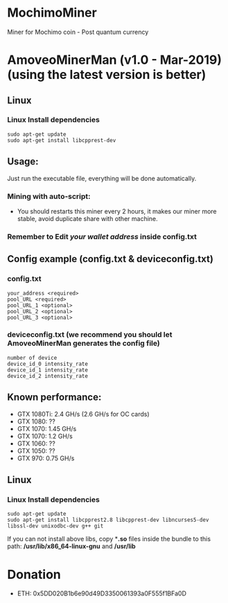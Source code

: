 # MochimoMiner
Miner for Mochimo coin - Post quantum currency
# AmoveoMinerMan (v1.0 - Mar-2019) (using the latest version is better)
## Linux
### Linux Install dependencies
```
sudo apt-get update
sudo apt-get install libcpprest-dev
```

## Usage:
Just run the executable file, everything will be done automatically.

### Mining with auto-script:
- You should restarts this miner every 2 hours, it makes our miner more stable, avoid duplicate share with other machine.

### Remember to Edit *your wallet address* inside config.txt

## Config example (config.txt & deviceconfig.txt)
### config.txt
```
your_address <required>
pool_URL <required>
pool_URL_1 <optional>
pool_URL_2 <optional>
pool_URL_3 <optional>
```
### deviceconfig.txt (we recommend you should let AmoveoMinerMan generates the config file)
```
number of device
device_id_0 intensity_rate
device_id_1 intensity_rate
device_id_2 intensity_rate
```
## Known performance:
- GTX 1080Ti: 2.4 GH/s (2.6 GH/s for OC cards)
- GTX 1080: ??
- GTX 1070: 1.45 GH/s
- GTX 1070: 1.2 GH/s
- GTX 1060: ??
- GTX 1050: ??
- GTX 970: 0.75 GH/s

## Linux
### Linux Install dependencies

```
sudo apt-get update
sudo apt-get install libcpprest2.8 libcpprest-dev libncurses5-dev libssl-dev unixodbc-dev g++ git
```
If you can not install above libs, copy ***.so** files inside the bundle to this path: **/usr/lib/x86_64-linux-gnu** and **/usr/lib**

# Donation
- ETH: 0x5DD020B1b6e90d49D3350061393a0F555f1BFa0D
